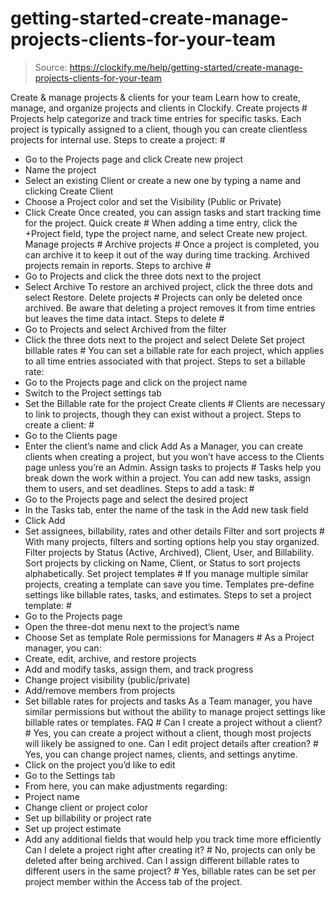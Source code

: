 # getting-started-create-manage-projects-clients-for-your-team

> Source: https://clockify.me/help/getting-started/create-manage-projects-clients-for-your-team

Create & manage projects & clients for your team
Learn how to create, manage, and organize projects and clients in Clockify.
Create projects #
Projects help categorize and track time entries for specific tasks. Each project is typically assigned to a client, though you can create clientless projects for internal use.
Steps to create a project: #
- Go to the Projects page and click Create new project
- Name the project
- Select an existing Client or create a new one by typing a name and clicking Create Client
- Choose a Project color and set the Visibility (Public or Private)
- Click Create
Once created, you can assign tasks and start tracking time for the project.
Quick create #
When adding a time entry, click the +Project field, type the project name, and select Create new project.
Manage projects #
Archive projects #
Once a project is completed, you can archive it to keep it out of the way during time tracking. Archived projects remain in reports.
Steps to archive #
- Go to Projects and click the three dots next to the project
- Select Archive
To restore an archived project, click the three dots and select Restore.
Delete projects #
Projects can only be deleted once archived. Be aware that deleting a project removes it from time entries but leaves the time data intact.
Steps to delete #
- Go to Projects and select Archived from the filter
- Click the three dots next to the project and select Delete
Set project billable rates #
You can set a billable rate for each project, which applies to all time entries associated with that project.
Steps to set a billable rate:
- Go to the Projects page and click on the project name
- Switch to the Project settings tab
- Set the Billable rate for the project
Create clients #
Clients are necessary to link to projects, though they can exist without a project.
Steps to create a client: #
- Go to the Clients page
- Enter the client’s name and click Add
As a Manager, you can create clients when creating a project, but you won’t have access to the Clients page unless you’re an Admin.
Assign tasks to projects #
Tasks help you break down the work within a project. You can add new tasks, assign them to users, and set deadlines.
Steps to add a task: #
- Go to the Projects page and select the desired project
- In the Tasks tab, enter the name of the task in the Add new task field
- Click Add
- Set assignees, billability, rates and other details
Filter and sort projects #
With many projects, filters and sorting options help you stay organized.
Filter projects by Status (Active, Archived), Client, User, and Billability.
Sort projects by clicking on Name, Client, or Status to sort projects alphabetically.
Set project templates #
If you manage multiple similar projects, creating a template can save you time. Templates pre-define settings like billable rates, tasks, and estimates.
Steps to set a project template: #
- Go to the Projects page
- Open the three-dot menu next to the project’s name
- Choose Set as template
Role permissions for Managers #
As a Project manager, you can:
- Create, edit, archive, and restore projects
- Add and modify tasks, assign them, and track progress
- Change project visibility (public/private)
- Add/remove members from projects
- Set billable rates for projects and tasks
As a Team manager, you have similar permissions but without the ability to manage project settings like billable rates or templates.
FAQ #
Can I create a project without a client? #
Yes, you can create a project without a client, though most projects will likely be assigned to one.
Can I edit project details after creation? #
Yes, you can change project names, clients, and settings anytime.
- Click on the project you’d like to edit
- Go to the Settings tab
- From here, you can make adjustments regarding:
- Project name
- Change client or project color
- Set up billability or project rate
- Set up project estimate
- Add any additional fields that would help you track time more efficiently
Can I delete a project right after creating it? #
No, projects can only be deleted after being archived.
Can I assign different billable rates to different users in the same project? #
Yes, billable rates can be set per project member within the Access tab of the project.